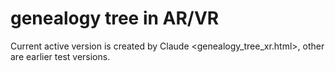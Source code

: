 # genealogy tree in AR/VR

Current active version is created by Claude <genealogy_tree_xr.html>, other are earlier test versions.